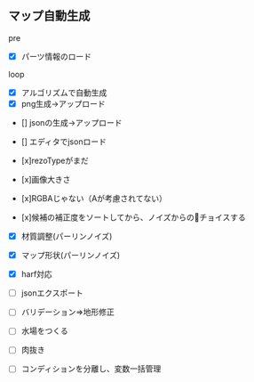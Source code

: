 マップ自動生成
----------------------
pre
- [x] パーツ情報のロード

loop
- [x] アルゴリズムで自動生成
- [x] png生成->アップロード
- [] jsonの生成->アップロード
- [] エディタでjsonロード

- [x]rezoTypeがまだ
- [x]画像大きさ
- [x]RGBAじゃない（Aが考慮されてない）

- [x]候補の補正度をソートしてから、ノイズからのチョイスする
- [x] 材質調整(パーリンノイズ)
- [x] マップ形状(パーリンノイズ)

- [x] harf対応

- [ ] jsonエクスポート
- [ ] バリデーション=>地形修正
- [ ] 水場をつくる
- [ ] 肉抜き

- [ ] コンディションを分離し、変数一括管理

